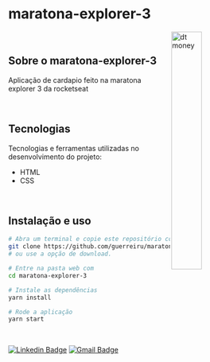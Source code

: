 # maratona-explorer-3

<img align="right" src="src/assets/logo.svg" width="35%" alt="dt money">

<br>

## Sobre o maratona-explorer-3

Aplicação de cardapio feito na maratona explorer 3 da rocketseat

<br>

## Tecnologias

Tecnologias e ferramentas utilizadas no desenvolvimento do projeto:

- HTML
- CSS

<br>

## Instalação e uso

```bash
# Abra um terminal e copie este repositório com o comando
git clone https://github.com/guerreiru/maratona-explorer-3.git
# ou use a opção de download.

# Entre na pasta web com 
cd maratona-explorer-3

# Instale as dependências
yarn install

# Rode a aplicação
yarn start
```

<br>

[![Linkedin Badge](https://img.shields.io/badge/-Fernando%20Guerreiro-1293d2?style=flat-square&logo=Linkedin&logoColor=white&link=https://www.linkedin.com/in/guerreiru/)](https://www.linkedin.com/in/guerreiru/) 
[![Gmail Badge](https://img.shields.io/badge/-dev.fernandoguerreiro@gmail.com-EA4335?style=flat-square&logo=Gmail&logoColor=white&link=mailto:dev.fernandoguerreiro@gmail.com)](mailto:dev.fernandoguerreiro@gmail.com)

